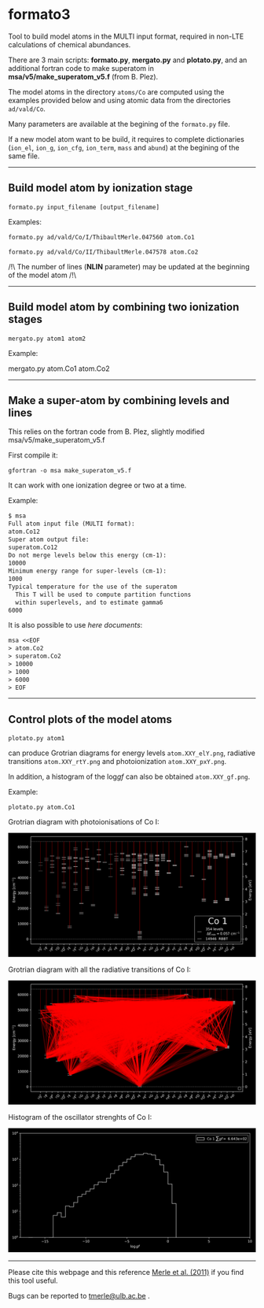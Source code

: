 # formato3

Tool to build model atoms in the MULTI input format, required in non-LTE calculations of chemical abundances.


There are 3 main scripts: **formato.py**, **mergato.py** and **plotato.py**, and an additional fortran code to make superatom in **msa/v5/make_superatom_v5.f** (from B. Plez).

The model atoms in the directory `atoms/Co` are computed using the examples provided below and using atomic data from the directories `ad/vald/Co`.

Many parameters are available at the begining of the `formato.py` file.

If a new model atom want to be build, it requires to complete dictionaries (`ion_el`, `ion_g`, `ion_cfg`, `ion_term`, `mass` and `abund`) at the begining of the same file.

---

## Build model atom by ionization stage

```
formato.py input_filename [output_filename]
```

Examples:

```
formato.py ad/vald/Co/I/ThibaultMerle.047560 atom.Co1
```
```
formato.py ad/vald/Co/II/ThibaultMerle.047578 atom.Co2
```

/!\ The number of lines (**NLIN** parameter) may be updated at the beginning of the model atom /!\

---

## Build model atom by combining two ionization stages

```
mergato.py atom1 atom2
```

Example: 

mergato.py atom.Co1 atom.Co2

---

## Make a super-atom by combining levels and lines

This relies on the fortran code from B. Plez, slightly modified msa/v5/make_superatom_v5.f

First compile it:

```
gfortran -o msa make_superatom_v5.f
```

It can work with one ionization degree or two at a time.

Example:
```
$ msa 
Full atom input file (MULTI format):
atom.Co12
Super atom output file:
superatom.Co12
Do not merge levels below this energy (cm-1):
10000
Minimum energy range for super-levels (cm-1):
1000
Typical temperature for the use of the superatom
  This T will be used to compute partition functions
  within superlevels, and to estimate gamma6
6000
```
It is also possible to use *here documents*:

```
msa <<EOF
> atom.Co2
> superatom.Co2
> 10000
> 1000
> 6000
> EOF
```
---

## Control plots of the model atoms

```
plotato.py atom1
```

can produce Grotrian diagrams for energy levels `atom.XXY_elY.png`, radiative transitions `atom.XXY_rtY.png` and photoionization `atom.XXY_pxY.png`. 

In addition, a histogram of the log*gf* can also be obtained `atom.XXY_gf.png`. 

Example:

```
plotato.py atom.Co1
```

Grotrian diagram with photoionisations of Co I:

![Alt text](atoms/Co/1/atom.Co1_px1.png)

Grotrian diagram with all the radiative transitions of Co I:

![Alt text](atoms/Co/1/atom.Co1_rt1.png)

Histogram of the oscillator strenghts of Co I:

![Alt text](atoms/Co/1/atom.Co1_gf.png)


---

Please cite this webpage and this reference [Merle et al. (2011)](#https://ui.adsabs.harvard.edu/abs/2011MNRAS.418..863M/abstract) if you find this tool useful.

Bugs can be reported to tmerle@ulb.ac.be .

